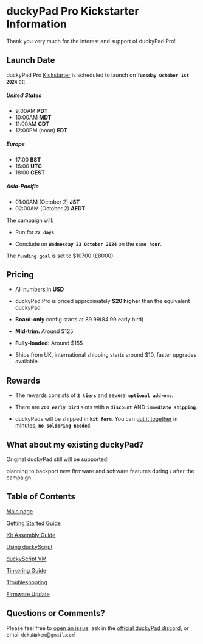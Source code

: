 # duckyPad Pro Kickstarter Information

Thank you very much for the interest and support of duckyPad Pro!

## Launch Date

duckyPad Pro [Kickstarter](https://www.kickstarter.com/projects/dekunukem/duckypad-pro-advanced-macro-scripting-beyond-qmk-via) is scheduled to launch on **`Tuesday October 1st 2024`** at:

##### United States

* 9:00AM **PDT**
* 10:00AM **MDT**
* 11:00AM **CDT**
* 12:00PM (noon) **EDT**

##### Europe

* 17:00 **BST**
* 16:00 **UTC**
* 18:00 **CEST**

##### Asia-Pacific

* 01:00AM (October 2) **JST**
* 02:00AM (October 2) **AEDT**

The campaign will:

* Run for **`22 days`**

* Conclude on **`Wednesday 23 October 2024`** on the **`same hour`**.

The **`funding goal`** is set to $10700 (£8000).

## Pricing

* All numbers in **USD**

* duckyPad Pro is priced approximately **$20 higher** than the equivalent duckyPad

* **Board-only** config starts at $89.99 ($84.99 early bird)

* **Mid-trim:** Around $125

* **Fully-loaded:** Around $155

* Ships from UK, international shipping starts around $10, faster upgrades available.

## Rewards

* The rewards consists of **`2 tiers`** and several **`optional add-ons`**.

* There are **`200 early bird`** slots with a **`discount`** AND **`immediate shipping`**.

* duckyPads will be shipped in **`kit form`**. You can [put it together](kit_assembly.md) in minutes, **`no soldering needed`**.



## What about my existing duckyPad?

Original duckyPad still will be supported!

planning to backport new firmware and software features during / after the campaign.

## Table of Contents

[Main page](../README.md)

[Getting Started Guide](getting_started.md)

[Kit Assembly Guide](kit_assembly.md)

[Using duckyScript](duckyscript_info.md)

[duckyScript VM](bytecode_vm.md)

[Tinkering Guide](tinkering_guide.md)

[Troubleshooting](troubleshooting.md)

[Firmware Update](fw_update.md)

## Questions or Comments?

Please feel free to [open an issue](https://github.com/dekuNukem/duckypad-pro/issues), ask in the [official duckyPad discord](https://discord.gg/4sJCBx5), or email `dekuNukem`@`gmail`.`com`!
